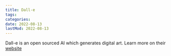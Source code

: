 ```yaml
---
title: Dall-e
tags:
categories:
date: 2022-08-13
lastMod: 2022-08-13
---
```

Dall-e is an open sourced AI which generates digital art. Learn more on their [website](https://openai.com/dall-e-2/)
